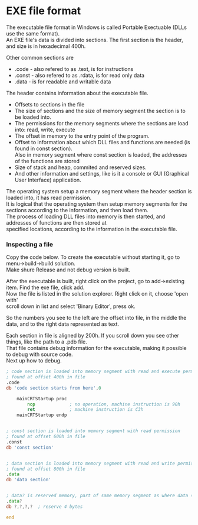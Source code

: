 # EXE file format
The executable file format in Windows is called Portable Exectuable (DLLs use the same format). <br>
An EXE file's data is divided into sections. The first section is the header, and size is in hexadecimal 400h. <br>

Other common sections are 
- .code - also refered to as .text, is for instructions
- .const - also refered to as .rdata, is for read only data
- .data - is for readable and writable data
  
The header contains information about the executable file. <br>
- Offsets to sections in the file
- The size of sections and the size of memory segment the section is to be loaded into.
- The permissions for the memory segments where the sections are load into: read, write, execute <br>
- The offset in memory to the entry point of the program.
- Offset to information about which DLL files and functions are needed (is found in const section). <br>
  Also in memory segment where const section is loaded, the addresses of the functions are stored
- Size of stack and heap, commited and reserved sizes.
- And other information and settings, like is it a console or GUI (Graphical User Interface) application.

The operating system setup a memory segment where the header section is loaded into, it has read permission. <br>
It is logical that the operating system then setup memory segments for the sections according to the information, and then load them. <br>
The process of loading DLL files into memory is then started, and addresses of functions are then stored at <br>
specified locations, according to the information in the executable file. 

### Inspecting a file
Copy the code below. To create the executable without starting it, go to menu->build->build solution. <br>
Make shure Release and not debug version is built.

After the executable is built, right click on the project, go to add->existing item. Find the exe file, click add. <br>
Now the file is listed in the solution explorer. Right click on it, choose 'open with' <br>
scroll down in list and select 'Binary Editor', press ok. <br>

So the numbers you see to the left are the offset into file, in the middle the data, and to the right data represented as text.

Each section in file is aligned by 200h. If you scroll down you see other things, like the path to a .pdb file. <br>
That file contains debug information for the executable, making it possible to debug with source code. <br>
Next up how to debug.

```asm
; code section is loaded into memory segment with read and execute permissions
; found at offset 400h in file
.code
db 'code section starts from here',0

	mainCRTStartup proc
		nop				; no operation, machine instruction is 90h
		ret				; machine instruction is C3h
	mainCRTStartup endp


; const section is loaded into memory segment with read permission
; found at offset 600h in file
.const
db 'const section'


; data section is loaded into memory segment with read and write permissions
; found at offset 800h in file
.data
db 'data section'


; data? is reserved memory, part of same memory segment as where data section is loaded
.data?
db ?,?,?,?	; reserve 4 bytes

end
```
